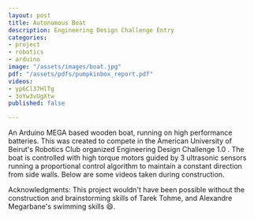 ```yaml
---
layout: post
title: Autonomous Boat
description: Engineering Design Challenge Entry
categories:
- project
- robotics
- arduino
image: "/assets/images/boat.jpg"
pdf: "/assets/pdfs/pumpkinbox_report.pdf"
videos:
- yp6Cl37HlTg
- 3oYw3vUgXtw
published: false

---
```

An Arduino MEGA based wooden boat, running on high performance batteries. This was created to compete in the American University of Beirut's Robotics Club organized Engineering Design Challenge 1.0 . The boat is controlled with high torque motors guided by 3 ultrasonic sensors running a proportional control algorithm to maintain a constant direction from side walls. Below are some videos taken during construction.

Acknowledgments:  This project wouldn't have been possible without the construction and brainstorming skills of Tarek Tohme, and Alexandre Megarbane's swimming skills 😄.